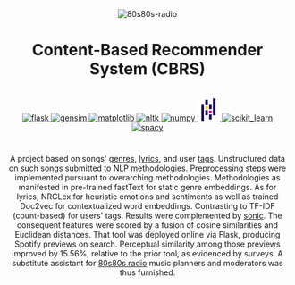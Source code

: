 <div align="center">
  <img src="https://github.com/thore-dahl/80s80s-radio-cbrs/assets/130995551/7cb69bd9-bea1-4cd0-8dfc-533db8c63ad0" alt="80s80s-radio" style="width:auto;height:250px;">
  <h1>Content-Based Recommender System (CBRS)</h1>
</div>
<br>
<div align="center">
  <a href="https://flask.palletsprojects.com/en/3.0.x/" target="_blank" rel="noreferrer"> 
    <img src="https://www.vectorlogo.zone/logos/pocoo_flask/pocoo_flask-icon.svg" alt="flask" width="40" height="40"/> 
  </a>
  <a href="https://radimrehurek.com/gensim/" target="_blank" rel="noreferrer"> 
    <img src="https://media.slid.es/uploads/465821/images/5836629/pasted-from-clipboard.png" alt="gensim" width="40" height="40"/> 
  </a>
  <a href="https://matplotlib.org" target="_blank" rel="noreferrer"> 
    <img src="https://raw.githubusercontent.com/valohai/ml-logos/d8dfb916e50a93a41f3b1ed2ca7bd3dbc77030a2/matplotlib.svg" alt="matplotlib" width="40" height="40"/> 
  </a>
  <a href="https://www.nltk.org" target="_blank" rel="noreferrer"> 
    <img src="https://miro.medium.com/v2/resize:fit:592/1*YM2HXc7f4v02pZBEO8h-qw.png" alt="nltk" width="40" height="40"/> 
  </a>
  <a href="https://numpy.org" target="_blank" rel="noreferrer"> 
    <img src="https://www.vectorlogo.zone/logos/numpy/numpy-icon.svg" alt="numpy" width="40" height="40"/> 
  </a>
  <a href="https://pandas.pydata.org/" target="_blank" rel="noreferrer"> 
    <img src="https://raw.githubusercontent.com/devicons/devicon/2ae2a900d2f041da66e950e4d48052658d850630/icons/pandas/pandas-original.svg" alt="pandas" width="40" height="40"/> 
  </a>
  <a href="https://scikit-learn.org/" target="_blank" rel="noreferrer"> 
    <img src="https://upload.wikimedia.org/wikipedia/commons/0/05/Scikit_learn_logo_small.svg" alt="scikit_learn" width="40" height="40"/>
  </a>
  <a href="https://spacy.io/" target="_blank" rel="noreferrer"> 
    <img src="https://upload.wikimedia.org/wikipedia/commons/thumb/8/88/SpaCy_logo.svg/1280px-SpaCy_logo.svg.png" alt="spacy" height="20"/> 
  </a>
  <h1></h1>
  A project based on songs' <a href="https://open.spotify.com/intl-de">genres</a>, <a href="https://genius.com">lyrics</a>, and user <a href="https://www.last.fm/de/home">tags</a>. Unstructured data on such songs submitted to NLP methodologies. Preprocessing steps were implemented pursuant to overarching methodologies. Methodologies as manifested in pre-trained fastText for static genre embeddings. As for lyrics, NRCLex for heuristic emotions and sentiments as well as trained Doc2vec for contextualized word embeddings. Contrasting to TF-IDF (count-based) for users' tags. Results were complemented by <a href="https://open.spotify.com/intl-de">sonic</a>. The consequent features were scored by a fusion of cosine similarities and Euclidean distances. That tool was deployed online via Flask, producing Spotify previews on search. Perceptual similarity among those previews improved by 15.56%, relative to the prior tool, as evidenced by surveys. A substitute assistant for <a href="https://www.80s80s.de">80s80s radio</a> music planners and moderators was thus furnished.
